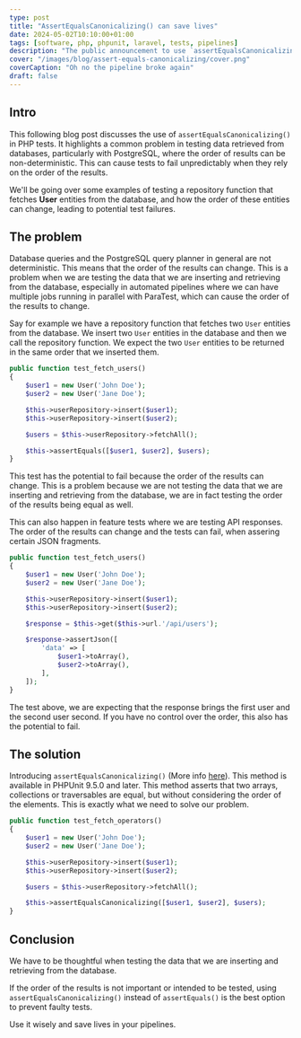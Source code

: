 ```yaml
---
type: post
title: "AssertEqualsCanonicalizing() can save lives"
date: 2024-05-02T10:10:00+01:00
tags: [software, php, phpunit, laravel, tests, pipelines]
description: "The public announcement to use `assertEqualsCanonicalizing()` in your tests."
cover: "/images/blog/assert-equals-canonicalizing/cover.png"
coverCaption: "Oh no the pipeline broke again"
draft: false
---
```


## Intro

This following blog post discusses the use of `assertEqualsCanonicalizing()` in PHP tests. It highlights a common problem in testing data retrieved from databases, particularly with PostgreSQL, where the order of results can be non-deterministic. This can cause tests to fail unpredictably when they rely on the order of the results.

We'll be going over some examples of testing a repository function that fetches **User** entities from the database, and how the order of these entities can change, leading to potential test failures.

## The problem

Database queries and the PostgreSQL query planner in general are not deterministic. This means that the order of the results can change. This is a problem when we are testing the data that we are inserting and retrieving from the database, especially in automated pipelines where we can have multiple jobs running in parallel with ParaTest, which can cause the order of the results to change.

Say for example we have a repository function that fetches two `User` entities from the database. We insert two `User` entities in the database and then we call the repository function. We expect the two `User` entities to be returned in the same order that we inserted them.

```php
public function test_fetch_users()
{
    $user1 = new User('John Doe');
    $user2 = new User('Jane Doe');

    $this->userRepository->insert($user1);
    $this->userRepository->insert($user2);

    $users = $this->userRepository->fetchAll();

    $this->assertEquals([$user1, $user2], $users);
}
```

This test has the potential to fail because the order of the results can change. This is a problem because we are not testing the data that we are inserting and retrieving from the database, we are in fact testing the order of the results being equal as well.

This can also happen in feature tests where we are testing API responses. The order of the results can change and the tests can fail, when assering certain JSON fragments.

```php
public function test_fetch_users()
{
    $user1 = new User('John Doe');
    $user2 = new User('Jane Doe');

    $this->userRepository->insert($user1);
    $this->userRepository->insert($user2);

    $response = $this->get($this->url.'/api/users');

    $response->assertJson([
        'data' => [
            $user1->toArray(),
            $user2->toArray(),
        ],
    ]);
}
```

The test above, we are expecting that the response brings the first user and the second user second. If you have no control over the order, this also has the potential to fail.

## The solution

Introducing `assertEqualsCanonicalizing()` (More info [here](https://www.geeksforgeeks.org/phpunit-assertequalscanonicalizing-function/)). This method is available in PHPUnit 9.5.0 and later. This method asserts that two arrays, collections or traversables are equal, but without considering the order of the elements. This is exactly what we need to solve our problem.

```php
public function test_fetch_operators()
{
    $user1 = new User('John Doe');
    $user2 = new User('Jane Doe');

    $this->userRepository->insert($user1);
    $this->userRepository->insert($user2);

    $users = $this->userRepository->fetchAll();

    $this->assertEqualsCanonicalizing([$user1, $user2], $users);
}
```

## Conclusion

We have to be thoughtful when testing the data that we are inserting and retrieving from the database.

If the order of the results is not important or intended to be tested, using `assertEqualsCanonicalizing()` instead of `assertEquals()` is the best option to prevent faulty tests.

Use it wisely and save lives in your pipelines.
